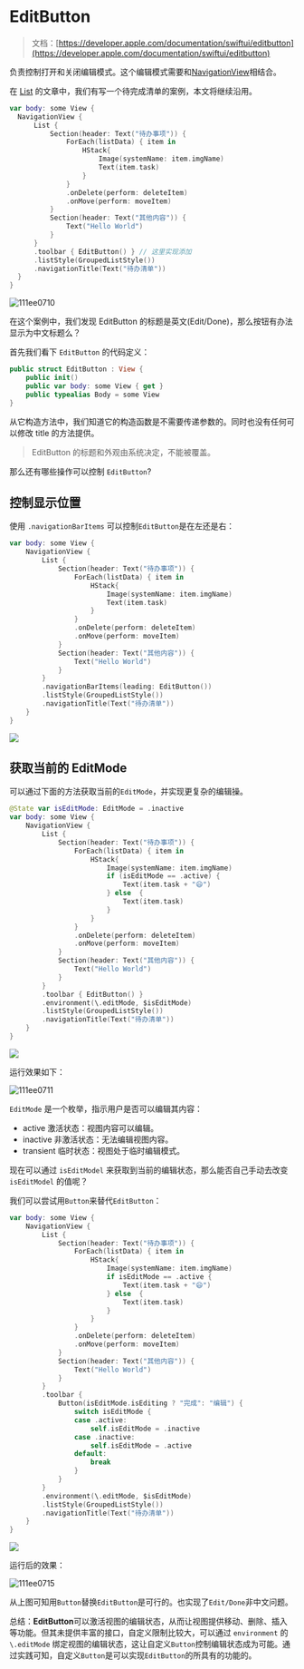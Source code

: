 # EditButton

> 文档：[https://developer.apple.com/documentation/swiftui/editbutton](https://developer.apple.com/documentation/swiftui/editbutton)

负责控制打开和关闭编辑模式。这个编辑模式需要和[NavigationView](NavigationView.md)相结合。

在 [List](List.md) 的文章中，我们有写一个待完成清单的案例，本文将继续沿用。

```swift
var body: some View {
  NavigationView {
      List {
          Section(header: Text("待办事项")) {
              ForEach(listData) { item in
                  HStack{
                      Image(systemName: item.imgName)
                      Text(item.task)
                  }
              }
              .onDelete(perform: deleteItem)
              .onMove(perform: moveItem)
          }
          Section(header: Text("其他内容")) {
              Text("Hello World")
          }
      }
      .toolbar { EditButton() } // 这里实现添加
      .listStyle(GroupedListStyle())
      .navigationTitle(Text("待办清单"))
  }
}
```

![111ee0710](https://p3-juejin.byteimg.com/tos-cn-i-k3u1fbpfcp/42186b81c8354617935ad56d81d9bc8f~tplv-k3u1fbpfcp-zoom-1.image)

在这个案例中，我们发现 EditButton 的标题是英文(Edit/Done)，那么按钮有办法显示为中文标题么？

首先我们看下 `EditButton` 的代码定义：

```swift
public struct EditButton : View {
    public init()
    public var body: some View { get }
    public typealias Body = some View
}
```

从它构造方法中，我们知道它的构造函数是不需要传递参数的。同时也没有任何可以修改 title 的方法提供。

> EditButton 的标题和外观由系统决定，不能被覆盖。

那么还有哪些操作可以控制 `EditButton`?

## 控制显示位置

使用 `.navigationBarItems` 可以控制`EditButton`是在左还是右：

```swift
var body: some View {
    NavigationView {
        List {
            Section(header: Text("待办事项")) {
                ForEach(listData) { item in
                    HStack{
                        Image(systemName: item.imgName)
                        Text(item.task)
                    }
                }
                .onDelete(perform: deleteItem)
                .onMove(perform: moveItem)
            }
            Section(header: Text("其他内容")) {
                Text("Hello World")
            }
        }
        .navigationBarItems(leading: EditButton())
        .listStyle(GroupedListStyle())
        .navigationTitle(Text("待办清单"))
    }
}
```

![](http://blog.loveli.site/mweb/16259265826634.jpg)


## 获取当前的 EditMode

可以通过下面的方法获取当前的`EditMode`，并实现更复杂的编辑操。

```swift
@State var isEditMode: EditMode = .inactive
var body: some View {
    NavigationView {
        List {
            Section(header: Text("待办事项")) {
                ForEach(listData) { item in
                    HStack{
                        Image(systemName: item.imgName)
                        if (isEditMode == .active) {
                            Text(item.task + "😄")
                        } else  {
                            Text(item.task)
                        }
                    }
                }
                .onDelete(perform: deleteItem)
                .onMove(perform: moveItem)
            }
            Section(header: Text("其他内容")) {
                Text("Hello World")
            }
        }
        .toolbar { EditButton() }
        .environment(\.editMode, $isEditMode)
        .listStyle(GroupedListStyle())
        .navigationTitle(Text("待办清单"))
    }
}
```

![](http://blog.loveli.site/mweb/16259287112522.jpg)

运行效果如下：

![111ee0711](http://blog.loveli.site/mweb/111ee0711.gif)

`EditMode` 是一个枚举，指示用户是否可以编辑其内容：

* active 激活状态：视图内容可以编辑。
* inactive 非激活状态：无法编辑视图内容。
* transient 临时状态：视图处于临时编辑模式。

现在可以通过 `isEditModel` 来获取到当前的编辑状态，那么能否自己手动去改变 `isEditModel` 的值呢？

我们可以尝试用`Button`来替代`EditButton`：

```swift
var body: some View {
    NavigationView {
        List {
            Section(header: Text("待办事项")) {
                ForEach(listData) { item in
                    HStack{
                        Image(systemName: item.imgName)
                        if isEditMode == .active {
                            Text(item.task + "😄")
                        } else  {
                            Text(item.task)
                        }
                    }
                }
                .onDelete(perform: deleteItem)
                .onMove(perform: moveItem)
            }
            Section(header: Text("其他内容")) {
                Text("Hello World")
            }
        }
        .toolbar {
            Button(isEditMode.isEditing ? "完成": "编辑") {
                switch isEditMode {
                case .active:
                    self.isEditMode = .inactive
                case .inactive:
                    self.isEditMode = .active
                default:
                    break
                }
            }
        }
        .environment(\.editMode, $isEditMode)
        .listStyle(GroupedListStyle())
        .navigationTitle(Text("待办清单"))
    }
}
```

![](http://blog.loveli.site/mweb/16260053476955.jpg)

运行后的效果：

![111ee0715](http://blog.loveli.site/mweb/111ee0715.gif)

从上图可知用`Button`替换`EditButton`是可行的。也实现了`Edit/Done`非中文问题。

总结：**EditButton**可以激活视图的编辑状态，从而让视图提供移动、删除、插入等功能。但其未提供丰富的接口，自定义限制比较大，可以通过 `environment` 的 `\.editMode` 绑定视图的编辑状态，这让自定义`Button`控制编辑状态成为可能。通过实践可知，自定义`Button`是可以实现`EditButton`的所具有的功能的。
